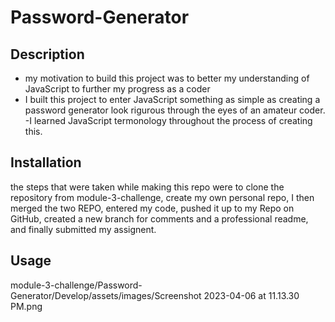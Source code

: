 # Password-Generator
## Description
- my motivation to build this project was to better my understanding of JavaScript to further my progress as a coder
- I built this project to enter JavaScript something as simple as creating a password generator look rigurous through the eyes of an amateur coder.
-I learned JavaScript termonology throughout the process of creating this.

## Installation
the steps that were taken while making this repo were to clone the repository from module-3-challenge, create my own personal repo, I then merged the two REPO, entered my code, pushed it up to my Repo on GitHub, created a new branch for comments and a professional readme, and finally submitted my assignent.
## Usage
module-3-challenge/Password-Generator/Develop/assets/images/Screenshot 2023-04-06 at 11.13.30 PM.png
